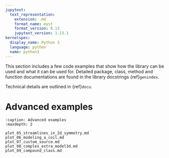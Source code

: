 ```yaml
---
jupytext:
  text_representation:
    extension: .md
    format_name: myst
    format_version: 0.13
    jupytext_version: 1.13.1
kernelspec:
  display_name: Python 3
  language: python
  name: python3
---
```


This section includes a few code examples that show how the library can be used and what it can be used for.
Detailed package, class, method and function documentations are found in the library docstrings {ref}`genindex`.

Technical details are outlined in {ref}`docu`.

Advanced examples
=================

```{toctree}
:caption: Advanced examples
:maxdepth: 2

plot_05_streamlines_in_2d_symmetry.md
plot_06_modeling_a_coil.md
plot_07_custom_source.md
plot_08_complex_extra_model3d.md
plot_09_compound_class.md
```